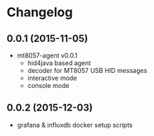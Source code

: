 # Changelog

## 0.0.1 (2015-11-05)

* mt8057-agent v0.0.1
  * hid4java based agent
  * decoder for MT8057 USB HID messages
  * interactive mode
  * console mode

## 0.0.2 (2015-12-03)

* grafana & influxdb docker setup scripts
